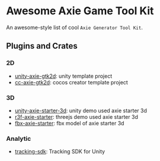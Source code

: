 # Awesome Axie Game Tool Kit

An awesome-style list of cool `Axie Generator Tool Kit`. 

## Plugins and Crates

### 2D
* [unity-axie-gtk2d](https://github.com/axieinfinity/unity-axie-gtk2d): unity template project
* [cc-axie-gtk2d](https://github.com/axieinfinity/cc-axie-gtk2d): cocos creator template project

### 3D
* [unity-axie-starter-3d](https://github.com/axieinfinity/unity-axie-starter-3d-demo): unity demo used axie starter 3d
* [r3f-axie-starter](https://github.com/axieinfinity/r3f-axie-starter): threejs demo used axie starter 3d
* [fbx-axie-starter](https://github.com/axieinfinity/axie-starter-3d-assets): fbx model of axie starter 3d

### Analytic
* [tracking-sdk](https://github.com/axieinfinity/unity-axie-tracking): Tracking SDK for Unity
